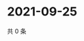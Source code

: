 # 2021-09-25

共 0 条

<!-- BEGIN -->
<!-- 最后更新时间 Sat Sep 25 2021 00:28:13 GMT+0800 (China Standard Time) -->

<!-- END -->

